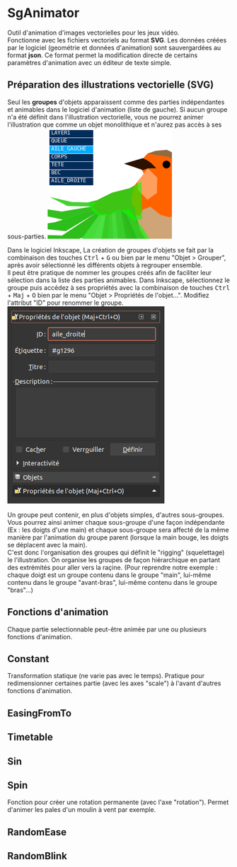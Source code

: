 # SgAnimator
Outil d'animation d'images vectorielles pour les jeux vidéo.<br>
Fonctionne avec les fichiers vectoriels au format **SVG**. Les données créées par le logiciel (geométrie et données d'animation) sont sauvergardées au format **json**. Ce format permet la modification directe de certains paramètres d'animation avec un éditeur de texte simple.

## Préparation des illustrations vectorielle (SVG)
Seul les **groupes** d'objets apparaissent comme des parties indépendantes et animables dans le logiciel d'animation (liste de gauche). Si aucun groupe n'a été définit dans l'illustration vectorielle, vous ne pourrez animer l'illustration que comme un objet monolithique et n'aurez pas accès à ses sous-parties.
![parts list](res/sga_partslist.png)

Dans le logiciel Inkscape, La création de groupes d'objets se fait par la combinaison des touches <kbd>Ctrl</kbd> + <kbd>G</kbd> ou bien par le menu "Objet > Grouper", après avoir sélectionné les différents objets à regrouper ensemble.<br>
Il peut être pratique de nommer les groupes créés afin de faciliter leur sélection dans la liste des parties animables. Dans Inkscape, sélectionnez le groupe puis accédez à ses propriétés avec la combinaison de touches <kbd>Ctrl</kbd> + <kbd>Maj</kbd> + <kbd>O</kbd> bien par le menu "Objet > Propriétés de l'objet...". Modifiez l'attribut "ID" pour renommer le groupe.
![inkscape group id](res/inkscape_groupid.png)

Un groupe peut contenir, en plus d'objets simples, d'autres sous-groupes. Vous pourrez ainsi animer chaque sous-groupe d'une façon indépendante (Ex : les doigts d'une main) et chaque sous-groupe sera affecté de la même manière par l'animation du groupe parent (lorsque la main bouge, les doigts se déplacent avec la main).<br>
C'est donc l'organisation des groupes qui définit le "rigging" (squelettage) le l'illustration. On organise les groupes de façon hiérarchique en partant des extrémités pour aller vers la raçine. (Pour reprendre notre exemple : chaque doigt est un groupe contenu dans le groupe "main", lui-même contenu dans le groupe "avant-bras", lui-même contenu dans le groupe "bras"...)

## Fonctions d'animation
Chaque partie selectionnable peut-être animée par une ou plusieurs fonctions d'animation.

## Constant
Transformation statique (ne varie pas avec le temps).
Pratique pour redimensionner certaines partie (avec les axes "scale") à l'avant d'autres fonctions d'animation.
## EasingFromTo
## Timetable
## Sin
## Spin
Fonction pour créer une rotation permanente (avec l'axe "rotation"). Permet d'animer les pales d'un moulin à vent par exemple.
## RandomEase
## RandomBlink

